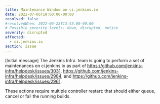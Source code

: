 ```yaml
---
title: Maintenance Window on ci.jenkins.io
date: 2022-07-06T10:00:00-00:00
resolved: false
#resolvedWhen: 2022-06-22T13:45:00-00:00
# Possible severity levels: down, disrupted, notice
severity: disrupted
affected:
  - ci.jenkins.io
section: issue
---
```


[Initial message]
The Jenkins Infra. team is going to perform a set of maintenances on ci.jenkins.io as part of
<https://github.com/jenkins-infra/helpdesk/issues/3031>,
<https://github.com/jenkins-infra/helpdesk/issues/2984>,
and <https://github.com/jenkins-infra/helpdesk/issues/2961>.

These actions require multiple controller restart: that should either queue, cancel or fail the running builds.
